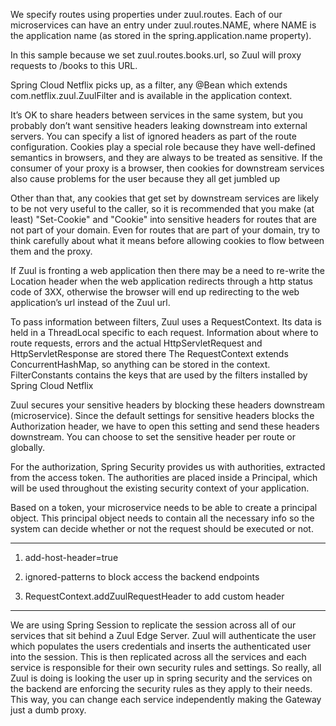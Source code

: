 We specify routes using properties under zuul.routes. Each of our microservices can have an entry under zuul.routes.NAME, where NAME is the application name (as stored in the spring.application.name property).

In this sample because we set zuul.routes.books.url, so Zuul will proxy requests to /books to this URL.

 Spring Cloud Netflix picks up, as a filter, any @Bean which extends com.netflix.zuul.ZuulFilter and is available in the application context.

It’s OK to share headers between services in the same system, but you probably don’t want sensitive headers leaking downstream into external servers. You can specify a list of ignored headers as part of the route configuration. Cookies play a special role because they have well-defined semantics in browsers, and they are always to be treated as sensitive. If the consumer of your proxy is a browser, then cookies for downstream services also cause problems for the user because they all get jumbled up 

Other than that, any cookies that get set by downstream services are likely to be not very useful to the caller, so it is recommended that you make (at least) "Set-Cookie" and "Cookie" into sensitive headers for routes that are not part of your domain. Even for routes that are part of your domain, try to think carefully about what it means before allowing cookies to flow between them and the proxy.

If Zuul is fronting a web application then there may be a need to re-write the Location header when the web application redirects through a http status code of 3XX, otherwise the browser will end up redirecting to the web application’s url instead of the Zuul url.

To pass information between filters, Zuul uses a RequestContext. Its data is held in a ThreadLocal specific to each request. Information about where to route requests, errors and the actual HttpServletRequest and HttpServletResponse are stored there
The RequestContext extends ConcurrentHashMap, so anything can be stored in the context. FilterConstants contains the keys that are used by the filters installed by Spring Cloud Netflix

Zuul secures your sensitive headers by blocking these headers downstream (microservice). Since the default settings for sensitive headers blocks the Authorization header, we have to open this setting and send these headers downstream. You can choose to set the sensitive header per route or globally.

For the authorization, Spring Security provides us with authorities, extracted from the access token. The authorities are placed inside a Principal, which will be used throughout the existing security context of your application.

Based on a token, your microservice needs to be able to create a principal object. This principal object needs to contain all the necessary info so the system can decide whether or not the request should be executed or not.

--------

1. add-host-header=true

2. ignored-patterns to block access the backend endpoints 

3. RequestContext.addZuulRequestHeader to add custom header 


--------

We are using Spring Session to replicate the session across all of our services that sit behind a Zuul Edge Server. Zuul will authenticate the user which populates the users credentials and inserts the authenticated user into the session. This is then replicated across all the services and each service is responsible for their own security rules and settings. So really, all Zuul is doing is looking the user up in spring security and the services on the backend are enforcing the security rules as they apply to their needs. This way, you can change each service independently making the Gateway just a dumb proxy.
